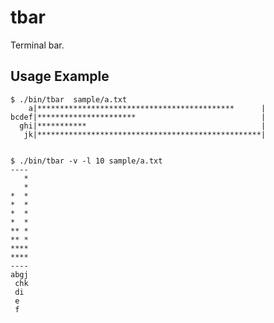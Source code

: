 tbar
====

Terminal bar.

Usage Example
-------------

    $ ./bin/tbar  sample/a.txt
        a|********************************************      |
    bcdef|**********************                            |
      ghi|***********                                       |
       jk|**************************************************|


    $ ./bin/tbar -v -l 10 sample/a.txt
    ----
       *
       *
    *  *
    *  *
    *  *
    *  *
    ** *
    ** *
    ****
    ****
    ----
    abgj
     chk
     di
     e
     f
